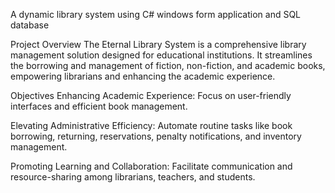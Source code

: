 A dynamic library system using C# windows form application and SQL database

Project Overview
The Eternal Library System is a comprehensive library management solution designed for educational institutions. It streamlines the borrowing and management of fiction, non-fiction, and academic books, empowering librarians and enhancing the academic experience.

Objectives
Enhancing Academic Experience: Focus on user-friendly interfaces and efficient book management.

Elevating Administrative Efficiency: Automate routine tasks like book borrowing, returning, reservations, penalty notifications, and inventory management.

Promoting Learning and Collaboration: Facilitate communication and resource-sharing among librarians, teachers, and students.